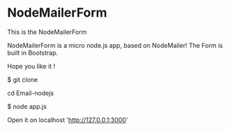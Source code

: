 # NodeMailerForm
This is the NodeMailerForm

NodeMailerForm is a micro node.js app, based on NodeMailer!
The Form is built in Bootstrap. 

Hope you like it ! 



$ git clone 

cd Email-nodejs

$ node app.js 

Open it on localhost 'http://127.0.0.1:3000'



